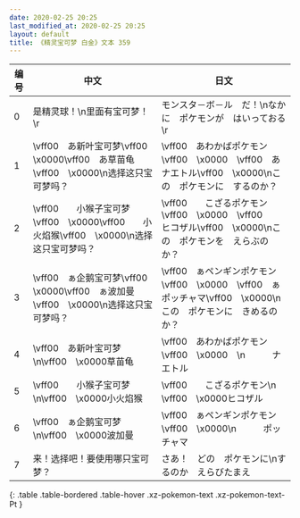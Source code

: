 ```yaml
---
date: 2020-02-25 20:25
last_modified_at: 2020-02-25 20:25
layout: default
title: 《精灵宝可梦 白金》文本 359
---
```

| 编号 | 中文 | 日文 |
| ---- | ---- | ---- |
| 0 | 是精灵球！\n里面有宝可梦！\r | モンスタ－ボ－ル　だ！\nなかに　ポケモンが　はいっておる\r |
| 1 | \vff00　あ新叶宝可梦\vff00　\x0000\vff00　あ草苗龟\vff00　\x0000\n选择这只宝可梦吗？ | \vff00　あわかばポケモン\vff00　\x0000　\vff00　あナエトル\vff00　\x0000\nこの　ポケモンに　するのか？ |
| 2 | \vff00　　小猴子宝可梦\vff00　\x0000\vff00　　小火焰猴\vff00　\x0000\n选择这只宝可梦吗？ | \vff00　　こざるポケモン\vff00　\x0000　\vff00　　ヒコザル\vff00　\x0000\nこの　ポケモンを　えらぶのか？ |
| 3 | \vff00　ぁ企鹅宝可梦\vff00　\x0000\vff00　ぁ波加曼\vff00　\x0000\n选择这只宝可梦吗？ | \vff00　ぁペンギンポケモン\vff00　\x0000　\vff00　ぁポッチャマ\vff00　\x0000\nこの　ポケモンに　きめるのか？ |
| 4 | \vff00　あ新叶宝可梦\n\vff00　\x0000草苗龟 | \vff00　あわかばポケモン\vff00　\x0000　\n　　　ナエトル |
| 5 | \vff00　　小猴子宝可梦\n\vff00　\x0000小火焰猴 | \vff00　　こざるポケモン\n　　　\vff00　\x0000ヒコザル |
| 6 | \vff00　ぁ企鹅宝可梦\n\vff00　\x0000波加曼 | \vff00　ぁペンギンポケモン\vff00　\x0000\n　　　ポッチャマ |
| 7 | 来！选择吧！要使用哪只宝可梦？ | さあ！　どの　ポケモンに\nするのか　えらびたまえ |
{: .table .table-bordered .table-hover .xz-pokemon-text .xz-pokemon-text-Pt }